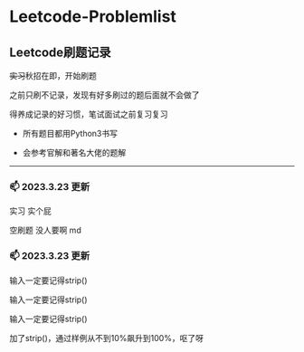 # **Leetcode-Problemlist**

## **Leetcode刷题记录**

~~实习~~秋招在即，开始刷题

之前只刷不记录，发现有好多刷过的题后面就不会做了

得养成记录的好习惯，笔试面试之前复习复习

* 所有题目都用Python3书写

* 会参考官解和著名大佬的题解

***

### 📫 2023.3.23 更新
实习 实个屁

空刷题 没人要啊 md

### 📫 2023.3.23 更新
输入一定要记得strip()

输入一定要记得strip()

输入一定要记得strip()

加了strip()，通过样例从不到10%飙升到100%，呕了呀
